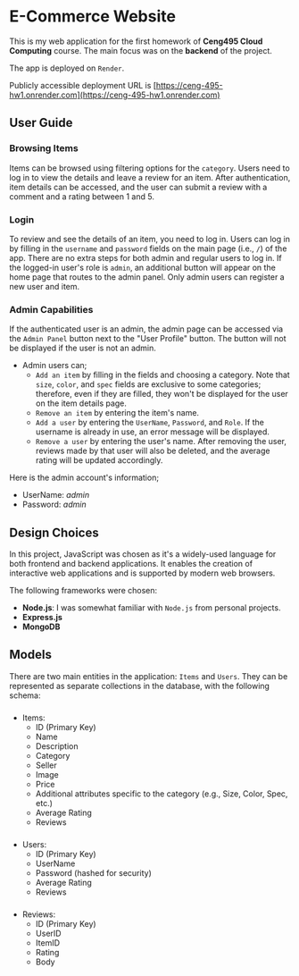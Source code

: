 # E-Commerce Website

This is my web application for the first homework of **Ceng495 Cloud Computing** course. The main focus was on the **backend** of the project.

The app is deployed on `Render`.

Publicly accessible deployment URL is [https://ceng-495-hw1.onrender.com](https://ceng-495-hw1.onrender.com)

## User Guide

### Browsing Items
Items can be browsed using filtering options for the `category`. Users need to log in to view the details and leave a review for an item. After authentication, item details can be accessed, and the user can submit a review with a comment and a rating between 1 and 5.

### Login
To review and see the details of an item, you need to log in. Users can log in by filling in the `username` and `password` fields on the main page (i.e., `/`) of the app. There are no extra steps for both admin and regular users to log in. If the logged-in user's role is `admin`, an additional button will appear on the home page that routes to the admin panel. Only admin users can register a new user and item.


### Admin Capabilities
If the authenticated user is an admin, the admin page can be accessed via the `Admin Panel` button next to the "User Profile" button. The button will not be displayed if the user is not an admin.

+ Admin users can;
  * `Add an item` by filling in the fields and choosing a category. Note that `size`, `color`, and `spec` fields are exclusive to some categories; therefore, even if they are filled, they won't be displayed for the user on the item details page.
  * `Remove an item` by entering the item's name.
  * `Add a user` by entering the `UserName`, `Password`, and `Role`. If the username is already in use, an error message will be displayed.
  * `Remove a user` by entering the user's name. After removing the user, reviews made by that user will also be deleted, and the average rating will be updated accordingly.


Here is the admin account's information;
- UserName: _admin_
- Password: _admin_


## Design Choices

In this project, JavaScript was chosen as it's a widely-used language for both frontend and backend applications. It enables the creation of interactive web applications and is supported by modern web browsers.

The following frameworks were chosen:

- **Node.js**: I was somewhat familiar with `Node.js` from personal projects.
- **Express.js**
- **MongoDB**


## Models

There are two main entities in the application: `Items` and `Users`. They can be represented as separate collections in the database, with the following schema:
###

- Items:
  - ID (Primary Key)
  - Name
  - Description
  - Category
  - Seller
  - Image
  - Price
  - Additional attributes specific to the category (e.g., Size, Color, Spec, etc.)
  - Average Rating
  - Reviews 
###

- Users:
  - ID (Primary Key)
  - UserName
  - Password (hashed for security)
  - Average Rating
  - Reviews 
###

- Reviews:
  - ID (Primary Key)
  - UserID
  - ItemID
  - Rating
  - Body
###
